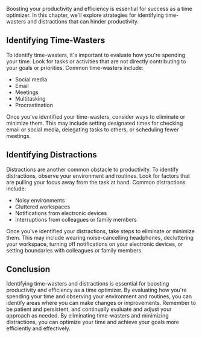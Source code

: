 
Boosting your productivity and efficiency is essential for success as a time optimizer. In this chapter, we'll explore strategies for identifying time-wasters and distractions that can hinder productivity.

Identifying Time-Wasters
------------------------

To identify time-wasters, it's important to evaluate how you're spending your time. Look for tasks or activities that are not directly contributing to your goals or priorities. Common time-wasters include:

* Social media
* Email
* Meetings
* Multitasking
* Procrastination

Once you've identified your time-wasters, consider ways to eliminate or minimize them. This may include setting designated times for checking email or social media, delegating tasks to others, or scheduling fewer meetings.

Identifying Distractions
------------------------

Distractions are another common obstacle to productivity. To identify distractions, observe your environment and routines. Look for factors that are pulling your focus away from the task at hand. Common distractions include:

* Noisy environments
* Cluttered workspaces
* Notifications from electronic devices
* Interruptions from colleagues or family members

Once you've identified your distractions, take steps to eliminate or minimize them. This may include wearing noise-cancelling headphones, decluttering your workspace, turning off notifications on your electronic devices, or setting boundaries with colleagues or family members.

Conclusion
----------

Identifying time-wasters and distractions is essential for boosting productivity and efficiency as a time optimizer. By evaluating how you're spending your time and observing your environment and routines, you can identify areas where you can make changes or improvements. Remember to be patient and persistent, and continually evaluate and adjust your approach as needed. By eliminating time-wasters and minimizing distractions, you can optimize your time and achieve your goals more efficiently and effectively.
